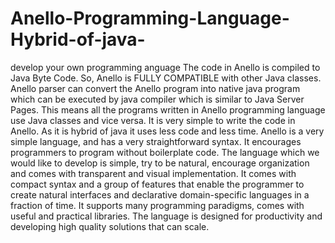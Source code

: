 # Anello-Programming-Language-Hybrid-of-java-
develop your own programming anguage
The code in Anello is compiled to Java Byte Code. So, Anello is FULLY COMPATIBLE with other Java classes. Anello parser can convert the Anello program into native java program which can be executed by java compiler which is similar to Java Server Pages. 
This means all the programs written in Anello programming language use Java classes and vice versa. It is very simple to write the code in Anello. As it is hybrid of java it uses less code and less time. 
Anello is a very simple language, and has a very straightforward syntax. It encourages programmers to program without boilerplate code. 
The language which we would like to develop is simple, try to be natural, encourage organization and comes with transparent and visual implementation. 
It comes with compact syntax and a group of features that enable the programmer to create natural interfaces and declarative domain-specific languages in a fraction of time. 
It supports many programming paradigms, comes with useful and practical libraries. The language is designed for productivity and developing high quality solutions that can scale.
